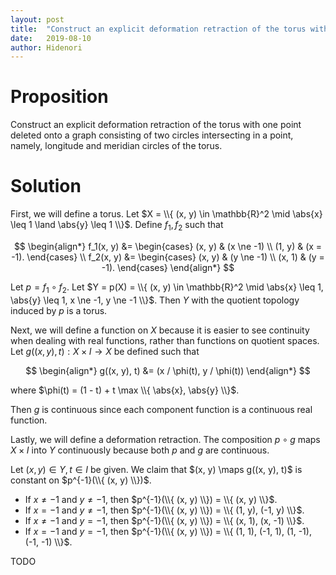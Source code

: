 ```yaml
---
layout: post
title:  "Construct an explicit deformation retraction of the torus with one point deleted onto two circles."
date:   2019-08-10
author: Hidenori
---
```


# Proposition
Construct an explicit deformation retraction of the torus with one point deleted onto a graph consisting of two circles intersecting in a point, namely, longitude and meridian circles of the torus.

# Solution
First, we will define a torus.
Let $X = \\{ (x, y) \in \mathbb{R}^2 \mid \abs{x} \leq 1 \land \abs{y} \leq 1 \\}$.
Define $f_1, f_2$ such that

$$
\begin{align*}
  f_1(x, y)
    &= \begin{cases}
      (x, y) & (x \ne -1) \\
      (1, y) & (x = -1).
    \end{cases} \\
  f_2(x, y)
    &= \begin{cases}
      (x, y) & (y \ne -1) \\
      (x, 1) & (y = -1).
    \end{cases}
\end{align*}
$$

Let $p = f_1 \circ f_2$.
Let $Y = p(X) = \\{ (x, y) \in \mathbb{R}^2 \mid \abs{x} \leq 1, \abs{y} \leq 1, x \ne -1, y \ne -1 \\}$.
Then $Y$ with the quotient topology induced by $p$ is a torus.

Next, we will define a function on $X$ because it is easier to see continuity when dealing with real functions, rather than functions on quotient spaces.
Let $g((x, y), t): X \times I \rightarrow X$ be defined such that

$$
\begin{align*}
  g((x, y), t) &= (x / \phi(t), y / \phi(t))
\end{align*}
$$

where $\phi(t) = (1 - t) + t \max \\{ \abs{x}, \abs{y} \\}$.

Then $g$ is continuous since each component function is a continuous real function.

Lastly, we will define a deformation retraction.
The composition $p \circ g$ maps $X \times I$ into $Y$ continuously because both $p$ and $g$ are continuous.

Let $(x, y) \in Y, t \in I$ be given.
We claim that $(x, y) \maps g((x, y), t)$ is constant on $p^{-1}(\\{ (x, y) \\})$.

* If $x \ne -1$ and $y \ne -1$, then $p^{-1}(\\{ (x, y) \\}) = \\{ (x, y) \\}$.
* If $x = -1$ and $y \ne -1$, then $p^{-1}(\\{ (x, y) \\}) = \\{ (1, y), (-1, y) \\}$.
* If $x \ne -1$ and $y = -1$, then $p^{-1}(\\{ (x, y) \\}) = \\{ (x, 1), (x, -1) \\}$.
* If $x = -1$ and $y = -1$, then $p^{-1}(\\{ (x, y) \\}) = \\{ (1, 1), (-1, 1), (1, -1), (-1, -1) \\}$.

TODO

